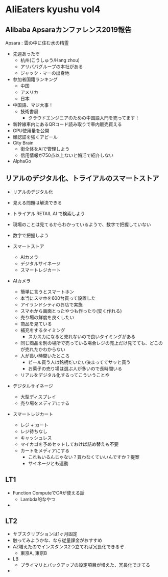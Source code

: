 # AliEaters kyushu vol4

## Alibaba Apsaraカンファレンス2019報告	

Apsara : 雲の中に住む水の精霊

- 先週あったぞ
  - 杭州(こうしゅう/Hang zhou)
  - アリババグループの本社がある
  - ジャック・マーの出身地
- 参加者国籍ランキング
  - 中国
  - アメリカ
  - 日本
- 中国語、マジ大事！
  - 技術書展
    - クラウドエンジニアのための中国語入門を売ってます！
- 新幹線車内にあるQRコード読み取りで車内販売買える
- GPU使用量を公開
- 顔認証を強くアピール
- City Brain
  - 街全体をAIで管理しよう
  - 信用情報が750点以上ないと婚活で紹介しない
- AlphaGo

## リアルのデジタル化、トライアルのスマートストア

- リアルのデジタル化
- 見える問題は解決できる
- トライアル RETAIL AI で検索しよう

- 現場のことは見てるからわかっているようで、数字で把握していない
- 数字で把握しよう
- スマートストア
  - AIカメラ
  - デジタルサイネージ
  - スマートレジカート
- AIカメラ
  - 簡単に言うとスマートホン
  - 本当にスマホを600台買って設置した
  - アイランドシティのお店で実施
  - スマホから画面とったやつも作ったり(安く作れる)
  - 売り場の鮮度を良くしたい
  - 商品を見ている
  - 補充をするタイミング
    - スカスカになると売れないので良いタイミングがある
  - 同じ商品を別の場所で売っている場合レジの売上だけ見てても、どこのが売れたかわからない
  - 人が長い時間いたところ
    - ビール買う人は銘柄だいたい決まっててサッと買う
    - お菓子の売り場は選ぶ人が多いので長時間いる
  - リアルをデジタル化するってこういうことや
- デジタルサイネージ
  - 大型ディスプレイ
  - 売り場をメディアにする
- スマートレジカート
  - レジ + カート
  - レジ待ちなし
  - キャッシュレス
  - マイカゴを予めセットしておけば詰め替えも不要
  - カートをメディアにする
    - これもいるんじゃない？買わなくていいんですか？提案
    - サイネージとも連動

## LT1

- Function ComputeでC#が使える話
  - Lambda的なやつ
- 

## LT2

- サブスクリプションは1ヶ月固定
- 触ってみようかな、なら従量課金がおすすめ
- AZ増えたのでインスタンス2つ立てれば冗長化できるぞ
  - 東京A, 東京B
- LB
  - プライマリとバックアップの設定項目が増えた、冗長化できてる
- 